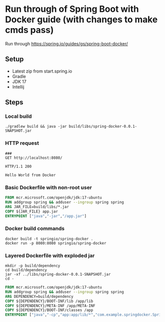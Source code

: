# Run through of Spring Boot with Docker guide (with changes to make cmds pass)
Run through https://spring.io/guides/gs/spring-boot-docker/
## Setup
- Latest zip from start.spring.io
- Gradle
- JDK 17
- Intellij

## Steps
### Local build
```shell
./gradlew build && java -jar build/libs/spring-docker-0.0.1-SNAPSHOT.jar
```
### HTTP request
```
###
GET http://localhost:8080/

HTTP/1.1 200

Hello World from Docker
```
### Basic Dockerfile with non-root user
```dockerfile
FROM mcr.microsoft.com/openjdk/jdk:17-ubuntu
RUN addgroup spring && adduser --ingroup spring spring
ARG JAR_FILE=build/libs/*.jar
COPY ${JAR_FILE} app.jar
ENTRYPOINT ["java","-jar","/app.jar"]
```
### Docker build commands
```shell
docker build -t springio/spring-docker .
docker run -p 8080:8080 springio/spring-docker
```
### Layered Dockerfile with exploded jar
```shell
mkdir -p build/dependency
cd build/dependency 
jar -xf ../libs/spring-docker-0.0.1-SNAPSHOT.jar
cd -
```
```dockerfile
FROM mcr.microsoft.com/openjdk/jdk:17-ubuntu
RUN addgroup spring && adduser --ingroup spring spring
ARG DEPENDENCY=build/dependency
COPY ${DEPENDENCY}/BOOT-INF/lib /app/lib
COPY ${DEPENDENCY}/META-INF /app/META-INF
COPY ${DEPENDENCY}/BOOT-INF/classes /app
ENTRYPOINT ["java","-cp","app:app/lib/*","com.example.springdocker.SpringDockerApplication"]
```
